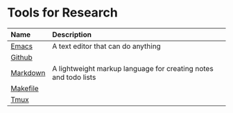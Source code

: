 # Tools for Research
	
| Name                          | Description                                                     |
| :---                          | :---                                                            |
| [Emacs](notes/emacs.md)       | A text editor that can do anything                              |
| [Github](notes/github.md)     |                                                                 |
| [Markdown](notes/markdown.md) | A lightweight markup language for creating notes and todo lists |
| [Makefile](notes/makefile.md) |                                                                 |
| [Tmux](notes/tmux.md)         |                                                                 |
